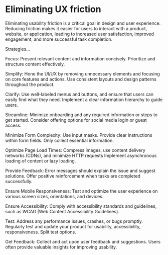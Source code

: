 # Eliminating UX friction

Eliminating usability friction is a critical goal in design and user experience. Reducing friction makes it easier for users to interact with a product, website, or application, leading to increased user satisfaction, improved engagement, and more successful task completion. 

Strategies…

Focus: Present relevant content and information concisely. Prioritize and structure content effectively.

Simplify: Hone the UI/UX by removing unnecessary elements and focusing on core features and actions. Use consistent layouts and design patterns throughout the product.

Clarify: Use well-labeled menus and buttons, and ensure that users can easily find what they need. Implement a clear information hierarchy to guide users.

Streamline: Minimize onboarding and any required information or steps to get started. Consider offering options for social media login or guest access.

Minimize Form Complexity: Use input masks. Provide clear instructions within form fields. Only collect essential information.

Optimize Page Load Times: Compress images, use content delivery networks (CDNs), and minimize HTTP requests  Implement asynchronous loading of content or lazy loading.

Provide Feedback: Error messages should explain the issue and suggest solutions. Offer positive reinforcement when tasks are completed successfully.

Ensure Mobile Responsiveness: Test and optimize the user experience on various screen sizes, orientations, and devices.

Ensure Accessibility: Comply with accessibility standards and guidelines, such as WCAG (Web Content Accessibility Guidelines).

Test: Address any performance issues, crashes, or bugs promptly. Regularly test and update your product for usability, accessibility, responsiveness. Split test options.

Get Feedback: Collect and act upon user feedback and suggestions. Users often provide valuable insights for improving usability.
